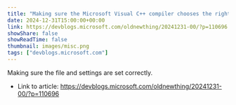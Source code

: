```yaml
---
title: "Making sure the Microsoft Visual C++ compiler chooses the right source encoding"
date: 2024-12-31T15:00:00+00:00
link: https://devblogs.microsoft.com/oldnewthing/20241231-00/?p=110696
showShare: false
showReadTime: false
thumbnail: images/misc.png
tags: ["devblogs.microsoft.com"]
---
```

Making sure the file and settings are set correctly.

- Link to article: https://devblogs.microsoft.com/oldnewthing/20241231-00/?p=110696